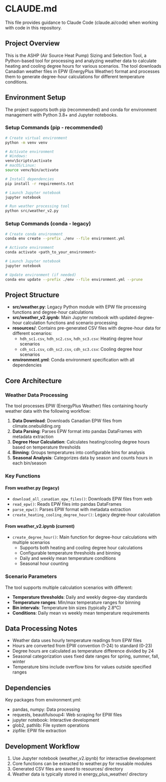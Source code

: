 # CLAUDE.md

This file provides guidance to Claude Code (claude.ai/code) when working with code in this repository.

## Project Overview

This is the ASHP (Air Source Heat Pump) Sizing and Selection Tool, a Python-based tool for processing and analyzing weather data to calculate heating and cooling degree hours for various scenarios. The tool downloads Canadian weather files in EPW (EnergyPlus Weather) format and processes them to generate degree-hour calculations for different temperature conditions.

## Environment Setup

The project supports both pip (recommended) and conda for environment management with Python 3.8+ and Jupyter notebooks.

### Setup Commands (pip - recommended)
```bash
# Create virtual environment
python -m venv venv

# Activate environment
# Windows:
venv\Scripts\activate
# macOS/Linux:
source venv/bin/activate

# Install dependencies
pip install -r requirements.txt

# Launch Jupyter notebook
jupyter notebook

# Run weather processing tool
python src/weather_v2.py
```

### Setup Commands (conda - legacy)
```bash
# Create conda environment
conda env create --prefix ./env --file environment.yml

# Activate environment  
conda activate <path_to_your_environment>

# Launch Jupyter notebook
jupyter notebook

# Update environment (if needed)
conda env update --prefix ./env --file environment.yml --prune
```

## Project Structure

- **src/weather.py**: Legacy Python module with EPW file processing functions and degree-hour calculations
- **src/weather_v2.ipynb**: Main Jupyter notebook with updated degree-hour calculation functions and scenario processing
- **resources/**: Contains pre-generated CSV files with degree-hour data for different scenarios:
  - `hdh_sc1.csv`, `hdh_sc2.csv`, `hdh_sc3.csv`: Heating degree hour scenarios
  - `cdh_sc1.csv`, `cdh_sc2.csv`, `cdh_sc3.csv`: Cooling degree hour scenarios
- **environment.yml**: Conda environment specification with all dependencies

## Core Architecture

### Weather Data Processing
The tool processes EPW (EnergyPlus Weather) files containing hourly weather data with the following workflow:
1. **Data Download**: Downloads Canadian EPW files from climate.onebuilding.org
2. **Data Parsing**: Parses EPW format into pandas DataFrames with metadata extraction
3. **Degree Hour Calculation**: Calculates heating/cooling degree hours based on temperature thresholds
4. **Binning**: Groups temperatures into configurable bins for analysis
5. **Seasonal Analysis**: Categorizes data by season and counts hours in each bin/season

### Key Functions

#### From weather.py (legacy)
- `download_all_canadian_epw_files()`: Downloads EPW files from web
- `read_epw()`: Reads EPW files into pandas DataFrames
- `parse_epw()`: Parses EPW format with metadata extraction
- `create_heating_cooling_degree_hour()`: Legacy degree-hour calculation

#### From weather_v2.ipynb (current)
- `create_degree_hour()`: Main function for degree-hour calculations with multiple scenarios
  - Supports both heating and cooling degree hour calculations
  - Configurable temperature thresholds and binning
  - Daily and weekly mean temperature conditions
  - Seasonal hour counting

### Scenario Parameters
The tool supports multiple calculation scenarios with different:
- **Temperature thresholds**: Daily and weekly degree-day standards
- **Temperature ranges**: Min/max temperature ranges for binning
- **Bin intervals**: Temperature bin sizes (typically 2.8°C)
- **Conditions**: Daily mean vs weekly mean temperature requirements

## Data Processing Notes

- Weather data uses hourly temperature readings from EPW files
- Hours are converted from EPW convention (1-24) to standard (0-23)
- Degree hours are calculated as temperature difference divided by 24
- Seasonal categorization uses fixed date ranges for spring, summer, fall, winter
- Temperature bins include overflow bins for values outside specified ranges

## Dependencies

Key packages from environment.yml:
- pandas, numpy: Data processing
- requests, beautifulsoup4: Web scraping for EPW files
- jupyter notebook: Interactive development
- glob2, pathlib: File system operations
- zipfile: EPW file extraction

## Development Workflow

1. Use Jupyter notebook (weather_v2.ipynb) for interactive development
2. Core functions can be extracted to weather.py for reusable modules
3. Generated CSV files are saved to resources/ directory
4. Weather data is typically stored in energy_plus_weather/ directory
